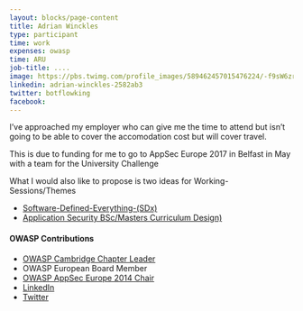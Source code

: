 ```yaml
---
layout: blocks/page-content
title: Adrian Winckles
type: participant
time: work
expenses: owasp
time: ARU
job-title: ....
image: https://pbs.twimg.com/profile_images/589462457015476224/-f9sW6zr_400x400.jpg
linkedin: adrian-winckles-2582ab3
twitter: botflowking
facebook:
---
```


I’ve approached my employer who can give me the time to attend but isn’t going to be able to cover the accomodation cost but will cover travel. 

This is due to funding for me to go to AppSec Europe 2017 in Belfast in May with a team for the University Challenge

What I would also like to propose is two ideas for Working-Sessions/Themes

 - [Software-Defined-Everything-(SDx)](../Working-Sessions/Software-Defined-Everything-(SDx).html)
 - [Application Security BSc/Masters Curriculum Design)](../Working-Sessions/AppSec-BSc-Masters-Curriculum-Design.html)
 

#### OWASP Contributions

* [OWASP Cambridge Chapter Leader](https://www.owasp.org/index.php/Cambridge)
* OWASP European Board Member
* [OWASP AppSec Europe 2014 Chair](https://2014.appsec.eu)
* [LinkedIn](https://www.linkedin.com/in/adrian-winckles-2582ab3)
* [Twitter](twitter.com/botflowking)
